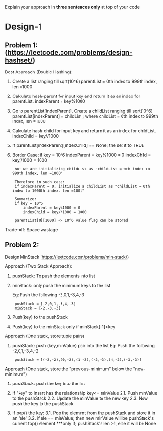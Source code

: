 Explain your approach in **three sentences only** at top of your code

# Design-1

## Problem 1:(https://leetcode.com/problems/design-hashset/)

Best Approach (Double Hashing):
1. Create a list ranging till sqrt(10^6)
	parentList = 0th index to 999th index, len =1000
2. Calculate hash-parent for input key and return it as an index for parentList.
	indexParent = key%1000
3. Go to parentList[indexParent], Create a childList ranging till sqrt(10^6)
	parentList[indexParent] = childList ; where childList = 0th index to 999th index, len =1000
4. Calculate hash-child for input key and return it as an index for childList.
	indexChild = key//1000
5. If parentList[indexParent][indexChild] == None; the set it to TRUE
6. Border Case:
		if key = 10^6
		indexParent = key%1000 = 0
		indexChild = key//1000 = 1000
		
		But we are initializing childList as "childList = 0th index to 999th index, len =1000"
		
		Therefore in such case:
		if indexParent = 0; initialize a childList as "childList = 0th index to 1000th index, len =1001"
		
		Summarize:
		if key = 10^6
			indexParent = key%1000 = 0
			indexChild = key//1000 = 1000
		
		parentList[0][1000] <= 10^6 value flag can be stored

Trade-off: Space wastage
	

## Problem 2:
Design MinStack (https://leetcode.com/problems/min-stack/)

Approach (Two Stack Approach):

1. pushStack: To push the elements into list
2. minStack: only push the minimum keys to the list

	Eg: Push the following -2,0,1,-3,4,-3

		pushStack = [-2,0,1,-3,4,-3]
		minStack = [-2,-3,-3]

3. Push(key) to the pushStack
4. Push(key) to the minStack only if minStack[-1]>key

Approach (One stack, store tuple pairs)

1. pushStack: push (key,minValue) pair into the list
	Eg: Push the following -2,0,1,-3,4,-2

		pushStack = [(-2,-2),(0,-2),(1,-2),(-3,-3),(4,-3),(-3,-3)]

Approach (One stack, store the "previous-minimum" below the "new-minimum")

1. pushStack: push the key into the list
2. If "key" to insert has the relationship key<= minValue
		2.1. Push minValue to the pushStack
		2.2. Update the minValue to the new key
		2.3. Now push the key to the pushStack

3. If pop() the key:
		3.1. Pop the element from the pushStack and store it in an 'ele'
		3.2. if ele == minValue; then new minValue will be pushStack's current top() element 
										***only if; pushStack's len >1, else it will be None 